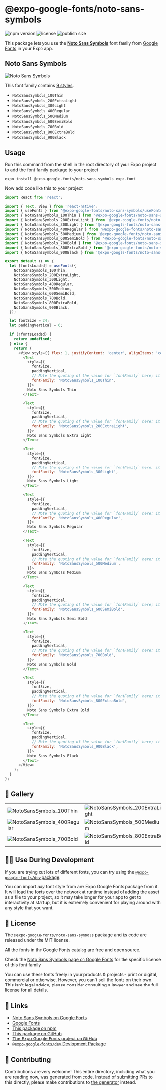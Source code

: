 # @expo-google-fonts/noto-sans-symbols

![npm version](https://flat.badgen.net/npm/v/@expo-google-fonts/noto-sans-symbols)
![license](https://flat.badgen.net/github/license/expo/google-fonts)
![publish size](https://flat.badgen.net/packagephobia/install/@expo-google-fonts/noto-sans-symbols)

This package lets you use the [**Noto Sans Symbols**](https://fonts.google.com/specimen/Noto+Sans+Symbols) font family from [Google Fonts](https://fonts.google.com/) in your Expo app.

## Noto Sans Symbols

![Noto Sans Symbols](./font-family.png)

This font family contains [9 styles](#-gallery).

- `NotoSansSymbols_100Thin`
- `NotoSansSymbols_200ExtraLight`
- `NotoSansSymbols_300Light`
- `NotoSansSymbols_400Regular`
- `NotoSansSymbols_500Medium`
- `NotoSansSymbols_600SemiBold`
- `NotoSansSymbols_700Bold`
- `NotoSansSymbols_800ExtraBold`
- `NotoSansSymbols_900Black`

## Usage

Run this command from the shell in the root directory of your Expo project to add the font family package to your project
```sh
expo install @expo-google-fonts/noto-sans-symbols expo-font
```

Now add code like this to your project
```js
import React from 'react';

import { Text, View } from 'react-native';
import { useFonts } from '@expo-google-fonts/noto-sans-symbols/useFonts';
import { NotoSansSymbols_100Thin } from '@expo-google-fonts/noto-sans-symbols/100Thin';
import { NotoSansSymbols_200ExtraLight } from '@expo-google-fonts/noto-sans-symbols/200ExtraLight';
import { NotoSansSymbols_300Light } from '@expo-google-fonts/noto-sans-symbols/300Light';
import { NotoSansSymbols_400Regular } from '@expo-google-fonts/noto-sans-symbols/400Regular';
import { NotoSansSymbols_500Medium } from '@expo-google-fonts/noto-sans-symbols/500Medium';
import { NotoSansSymbols_600SemiBold } from '@expo-google-fonts/noto-sans-symbols/600SemiBold';
import { NotoSansSymbols_700Bold } from '@expo-google-fonts/noto-sans-symbols/700Bold';
import { NotoSansSymbols_800ExtraBold } from '@expo-google-fonts/noto-sans-symbols/800ExtraBold';
import { NotoSansSymbols_900Black } from '@expo-google-fonts/noto-sans-symbols/900Black';

export default () => {
  let [fontsLoaded] = useFonts({
    NotoSansSymbols_100Thin,
    NotoSansSymbols_200ExtraLight,
    NotoSansSymbols_300Light,
    NotoSansSymbols_400Regular,
    NotoSansSymbols_500Medium,
    NotoSansSymbols_600SemiBold,
    NotoSansSymbols_700Bold,
    NotoSansSymbols_800ExtraBold,
    NotoSansSymbols_900Black,
  });

  let fontSize = 24;
  let paddingVertical = 6;

  if (!fontsLoaded) {
    return undefined;
  } else {
    return (
      <View style={{ flex: 1, justifyContent: 'center', alignItems: 'center' }}>
        <Text
          style={{
            fontSize,
            paddingVertical,
            // Note the quoting of the value for `fontFamily` here; it expects a string!
            fontFamily: 'NotoSansSymbols_100Thin',
          }}>
          Noto Sans Symbols Thin
        </Text>

        <Text
          style={{
            fontSize,
            paddingVertical,
            // Note the quoting of the value for `fontFamily` here; it expects a string!
            fontFamily: 'NotoSansSymbols_200ExtraLight',
          }}>
          Noto Sans Symbols Extra Light
        </Text>

        <Text
          style={{
            fontSize,
            paddingVertical,
            // Note the quoting of the value for `fontFamily` here; it expects a string!
            fontFamily: 'NotoSansSymbols_300Light',
          }}>
          Noto Sans Symbols Light
        </Text>

        <Text
          style={{
            fontSize,
            paddingVertical,
            // Note the quoting of the value for `fontFamily` here; it expects a string!
            fontFamily: 'NotoSansSymbols_400Regular',
          }}>
          Noto Sans Symbols Regular
        </Text>

        <Text
          style={{
            fontSize,
            paddingVertical,
            // Note the quoting of the value for `fontFamily` here; it expects a string!
            fontFamily: 'NotoSansSymbols_500Medium',
          }}>
          Noto Sans Symbols Medium
        </Text>

        <Text
          style={{
            fontSize,
            paddingVertical,
            // Note the quoting of the value for `fontFamily` here; it expects a string!
            fontFamily: 'NotoSansSymbols_600SemiBold',
          }}>
          Noto Sans Symbols Semi Bold
        </Text>

        <Text
          style={{
            fontSize,
            paddingVertical,
            // Note the quoting of the value for `fontFamily` here; it expects a string!
            fontFamily: 'NotoSansSymbols_700Bold',
          }}>
          Noto Sans Symbols Bold
        </Text>

        <Text
          style={{
            fontSize,
            paddingVertical,
            // Note the quoting of the value for `fontFamily` here; it expects a string!
            fontFamily: 'NotoSansSymbols_800ExtraBold',
          }}>
          Noto Sans Symbols Extra Bold
        </Text>

        <Text
          style={{
            fontSize,
            paddingVertical,
            // Note the quoting of the value for `fontFamily` here; it expects a string!
            fontFamily: 'NotoSansSymbols_900Black',
          }}>
          Noto Sans Symbols Black
        </Text>
      </View>
    );
  }
};

```

## 🔡 Gallery


||||
|-|-|-|
|![NotoSansSymbols_100Thin](.//100Thin/NotoSansSymbols_100Thin.ttf.png)|![NotoSansSymbols_200ExtraLight](.//200ExtraLight/NotoSansSymbols_200ExtraLight.ttf.png)|![NotoSansSymbols_300Light](.//300Light/NotoSansSymbols_300Light.ttf.png)||
|![NotoSansSymbols_400Regular](.//400Regular/NotoSansSymbols_400Regular.ttf.png)|![NotoSansSymbols_500Medium](.//500Medium/NotoSansSymbols_500Medium.ttf.png)|![NotoSansSymbols_600SemiBold](.//600SemiBold/NotoSansSymbols_600SemiBold.ttf.png)||
|![NotoSansSymbols_700Bold](.//700Bold/NotoSansSymbols_700Bold.ttf.png)|![NotoSansSymbols_800ExtraBold](.//800ExtraBold/NotoSansSymbols_800ExtraBold.ttf.png)|![NotoSansSymbols_900Black](.//900Black/NotoSansSymbols_900Black.ttf.png)||


## 👩‍💻 Use During Development

If you are trying out lots of different fonts, you can try using the [`@expo-google-fonts/dev` package](https://github.com/expo/google-fonts/tree/master/font-packages/dev#readme).

You can import *any* font style from any Expo Google Fonts package from it. It will load the fonts
over the network at runtime instead of adding the asset as a file to your project, so it may take longer
for your app to get to interactivity at startup, but it is extremely convenient
for playing around with any style that you want.

## 📖 License

The `@expo-google-fonts/noto-sans-symbols` package and its code are released under the MIT license.

All the fonts in the Google Fonts catalog are free and open source.

Check the [Noto Sans Symbols page on Google Fonts](https://fonts.google.com/specimen/Noto+Sans+Symbols) for the specific license of this font family.

You can use these fonts freely in your products & projects - print or digital, commercial or otherwise. However, you can't sell the fonts on their own. This isn't legal advice, please consider consulting a lawyer and see the full license for all details.

## 🔗 Links

- [Noto Sans Symbols on Google Fonts](https://fonts.google.com/specimen/Noto+Sans+Symbols)
- [Google Fonts](https://fonts.google.com/)
- [This package on npm](https://www.npmjs.com/package/@expo-google-fonts/noto-sans-symbols)
- [This package on GitHub](https://github.com/expo/google-fonts/tree/master/font-packages/noto-sans-symbols)
- [The Expo Google Fonts project on GitHub](https://github.com/expo/google-fonts)
- [`@expo-google-fonts/dev` Devlopment Package](https://github.com/expo/google-fonts/tree/master/font-packages/dev)

## 🤝 Contributing

Contributions are very welcome! This entire directory, including what you are reading now, was generated from code. Instead of submitting PRs to this directly, please make contributions to [the generator](https://github.com/expo/google-fonts/tree/master/packages/generator) instead.
